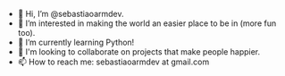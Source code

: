 - 👋 Hi, I’m @sebastiaoarmdev.
- 👀 I’m interested in making the world an easier place to be in (more fun too).
- 🌱 I’m currently learning Python!
- 💞️ I'm looking to collaborate on projects that make people happier.
- 📫 How to reach me: sebastiaoarmdev at gmail.com

<!---
sebastiaoarmdev/sebastiaoarmdev is a ✨ special ✨ repository because its `README.md` (this file) appears on your GitHub profile.
You can click the Preview link to take a look at your changes.
--->
